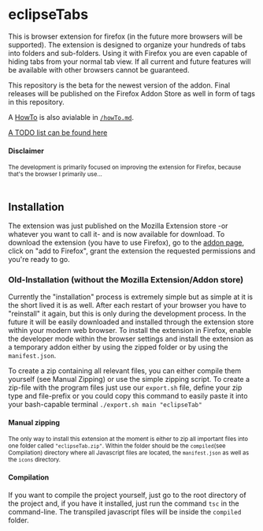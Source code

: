 # eclipseTabs

This is browser extension for firefox (in the future more browsers will be supported).
The extension is designed to organize your hundreds of tabs into folders and sub-folders. Using it with Firefox you are even capable of hiding tabs from your normal tab view. If all current and future features will be available with other browsers cannot be guaranteed.

This repository is the beta for the newest version of the addon. Final releases will be published on the Firefox Addon Store as well in form of tags in this repository.
<br/>

A [HowTo](/howTo.md) is also avialable in [`/howTo.md`](/howTo.md).

[A TODO list can be found here](./TODOs.md)

#### Disclaimer

<small> The development is primarily focused on improving the extension for Firefox, because that's the browser I primarily use...</small>
<br/>
<br/>

## Installation

The extension was just published on the Mozilla Extension store -or whatever you want to call it- and is now available for download. To download the extension (you have to use Firefox), go to the [addon page](https://addons.mozilla.org/en-US/firefox/addon/eclipsetabs), click on "add to Firefox", grant the extension the requested permissions and you're ready to go.

### Old-Installation (without the Mozilla Extension/Addon store)

Currently the "installation" process is extremely simple but as simple at it is the short lived it is as well. After each restart of your browser you have to "reinstall" it again, but this is only during the development process. In the future it will be easily downloaded and installed through the extension store within your modern web browser. To install the extension in Firefox, enable the developer mode within the browser settings and install the extension as a temporary addon either by using the zipped folder or by using the `manifest.json`.

To create a zip containing all relevant files, you can either compile them yourself (see Manual Zipping) or use the simple zipping script. To create a zip-file with the program files just use our `export.sh` file, define your zip type and file-prefix or you could copy this command to easily paste it into your bash-capable terminal `./export.sh main "eclipseTab"`

#### Manual zipping

<small>The only way to install this extension at the moment is either to zip all important files into one folder called `"eclipseTab.zip"`. Within the folder should be the `compiled`(see Compilation) directory where all Javascript files are located, the `manifest.json` as well as the `icons` directory. </small>

#### Compilation

If you want to compile the project yourself, just go to the root directory of the project and, if you have it installed, just run the command `tsc` in the command-line. The transpiled javascript files will be inside the `compiled` folder.
